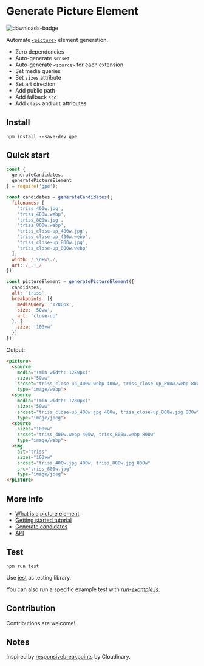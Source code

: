 # Generate Picture Element

![downloads-badge](https://img.shields.io/npm/dt/gpe.svg)

Automate [`<picture>`](https://developer.mozilla.org/en-US/docs/Web/HTML/Element/picture) element generation.

- Zero dependencies
- Auto-generate `srcset`
- Auto-generate `<source>` for each extension
- Set media queries
- Set `sizes` attribute
- Set art direction
- Add public path
- Add fallback `src`
- Add `class` and `alt` attributes

## Install

`npm install --save-dev gpe`

## Quick start

```js
const {
  generateCandidates,
  generatePictureElement
} = require('gpe');

const candidates = generateCandidates({
  filenames: [
    'triss_400w.jpg',
    'triss_400w.webp',
    'triss_800w.jpg',
    'triss_800w.webp',
    'triss_close-up_400w.jpg',
    'triss_close-up_400w.webp',
    'triss_close-up_800w.jpg',
    'triss_close-up_800w.webp'
  ],
  width: /_\d+w\./,
  art: /_.+_/
});

const pictureElement = generatePictureElement({
  candidates,
  alt: 'triss',
  breakpoints: [{
    mediaQuery: '1280px',
    size: '50vw',
    art: 'close-up'
  }, {
    size: '100vw'
  }]
});
```

Output:

```html
<picture>
  <source
    media="(min-width: 1280px)"
    sizes="50vw"
    srcset="triss_close-up_400w.webp 400w, triss_close-up_800w.webp 800w"
    type="image/webp">
  <source
    media="(min-width: 1280px)"
    sizes="50vw"
    srcset="triss_close-up_400w.jpg 400w, triss_close-up_800w.jpg 800w"
    type="image/jpeg">
  <source
    sizes="100vw"
    srcset="triss_400w.webp 400w, triss_800w.webp 800w"
    type="image/webp">
  <img
    alt="triss"
    sizes="100vw"
    srcset="triss_400w.jpg 400w, triss_800w.jpg 800w"
    src="triss_800w.jpg"
    type="image/jpeg">
</picture>
```

## More info

- [What is a picture element](doc/what-is-a-picture-element.md)
- [Getting started tutorial](doc/getting-started-tutorial.md)
- [Generate candidates](doc/generate-candidates.md)
- [API](doc/api.md)

## Test

`npm run test`

Use [jest](https://jestjs.io) as testing library.

You can also run a specific example test with [*run-example.js*](tests/run-example.js).

## Contribution

Contributions are welcome!

## Notes

Inspired by [responsivebreakpoints](https://www.responsivebreakpoints.com/) by Cloudinary.
